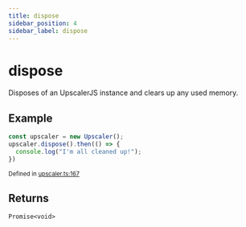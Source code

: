 ```yaml
---
title: dispose
sidebar_position: 4
sidebar_label: dispose
---
```


# dispose

Disposes of an UpscalerJS instance and clears up any used memory.

## Example

```javascript
const upscaler = new Upscaler();
upscaler.dispose().then(() => {
  console.log("I'm all cleaned up!");
})
```

<small className="gray">Defined in <a target="_blank" href="https://github.com/thekevinscott/UpscalerJS/tree/main/packages/upscalerjs/src/upscaler.ts#L167">upscaler.ts:167</a></small>

## Returns

`Promise<void>`